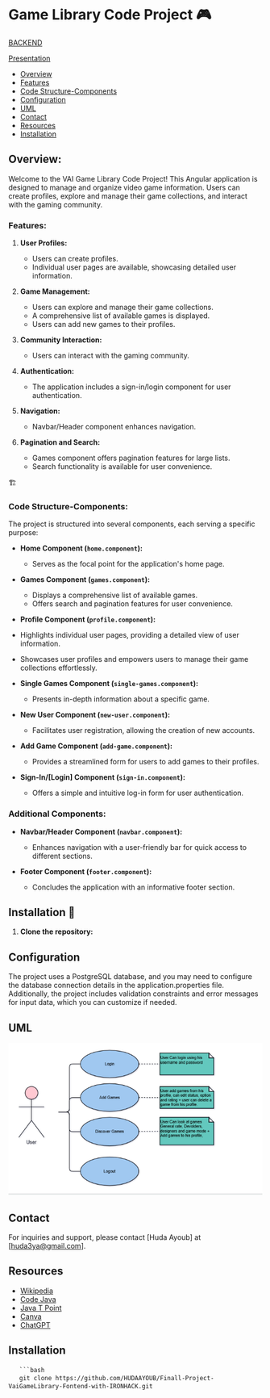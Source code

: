 # Game Library Code Project 🎮

[BACKEND](https://github.com/HUDAAYOUB/ProjectGameLibrary-java-project1-github-repo-sda)


[Presentation](https://docs.google.com/presentation/d/1pOtnz2Up_9vSgmWEc7ltCHYsu12bgeOR/edit#slide=id.p1)

- [Overview](#overview)
- [Features](#features)
- [Code Structure-Components](#code-structure-components)
- [Configuration](#configuration)
- [UML](#uml)
- [Contact](#contact)
- [Resources](#resources)
- [Installation](#installation)

## Overview:

Welcome to the VAI Game Library Code Project! This Angular application is designed to manage and organize video game information. Users can create profiles, explore and manage their game collections, and interact with the gaming community.


### Features:

1. **User Profiles:**
   - Users can create profiles.
   - Individual user pages are available, showcasing detailed user information.

2. **Game Management:**
   - Users can explore and manage their game collections.
   - A comprehensive list of available games is displayed.
   - Users can add new games to their profiles.

3. **Community Interaction:**
   - Users can interact with the gaming community.

4. **Authentication:**
   - The application includes a sign-in/login component for user authentication.

5. **Navigation:**
   - Navbar/Header component enhances navigation.

6. **Pagination and Search:**
   - Games component offers pagination features for large lists.
   - Search functionality is available for user convenience.


🏗️
### Code Structure-Components: 

The project is structured into several components, each serving a specific purpose:

- **Home Component (`home.component`):**
  - Serves as the focal point for the application's home page.

- **Games Component (`games.component`):**
  - Displays a comprehensive list of available games.
  - Offers search and pagination features for user convenience.

- **Profile Component (`profile.component`):**
 - Highlights individual user pages, providing a detailed view of user information.
  - Showcases user profiles and empowers users to manage their game collections effortlessly.

- **Single Games Component (`single-games.component`):**
  - Presents in-depth information about a specific game.

- **New User Component (`new-user.component`):**
  - Facilitates user registration, allowing the creation of new accounts.

- **Add Game Component (`add-game.component`):**
  - Provides a streamlined form for users to add games to their profiles.

- **Sign-In/[Login] Component (`sign-in.component`):**
  - Offers a simple and intuitive log-in form for user authentication.

### Additional Components:

- **Navbar/Header Component (`navbar.component`):**
  - Enhances navigation with a user-friendly bar for quick access to different sections.

- **Footer Component (`footer.component`):**
  - Concludes the application with an informative footer section.

## Installation 🚀

1. **Clone the repository:**


## Configuration

The project uses a PostgreSQL database, and you may need to configure the database connection details in the application.properties file. Additionally, the project includes validation constraints and error messages for input data, which you can customize if needed.

## UML

 <img src = "https://github.com/HUDAAYOUB/Finall-Project-VaiGameLibrary-Fontend-with-IRONHACK/blob/main/Screenshot%202023-11-22%20095423.png" >


 
## Contact

For inquiries and support, please contact [Huda Ayoub] at [huda3ya@gmail.com].

## Resources

- [Wikipedia](https://en.wikipedia.org/)
- [Code Java](https://www.codejava.net/)
- [Java T Point](https://www.javatpoint.com/)
- [Canva](https://www.canva.com/)
- [ChatGPT](https://www.openai.com/)

##  Installation
```
   ```bash
   git clone https://github.com/HUDAAYOUB/Finall-Project-VaiGameLibrary-Fontend-with-IRONHACK.git
